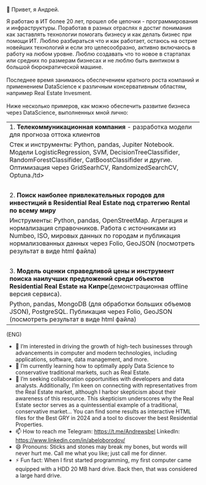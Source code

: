 👋 Привет,  я Андрей.

Я работаю в ИТ более 20 лет, прошел обе цепочки - программирования и инфраструктуры. Поработав в разных отраслях я достиг понимания как заставлять технологии помогать бизнесу и как делать бизнес при помощи ИТ. Люблю разбираться что и как работает, остаюсь на острие новейших технологий и если это целесообразно, активно включаюсь в работу на любом уровне. Люблю создавать что то новое в стартапах или средних по размерам бизнесах и не люблю быть винтиком в большой бюрократической машине.
<br><br>Последнее время занимаюсь обеспечением кратного роста компаний и применением DataScience к различным консервативным областям, например Real Estate Invesment.
<br><br>Ниже несколько примеров, как можно обеспечить развитие бизнеса через DataScience, выполненных мной лично:
<table>
<tr><td>1. <b>Телекоммуникационная компания</b> - разработка модели для прогноза оттока клиентов</td></tr>
<tr><td>Стек и инструменты: Python, pandas, Jupiter Notebook. Модели LogisticRegression, SVM, DecisionTreeClassifider, RandomForestClassifider, CatBoostClassifider и другие. Оптимизация через GridSearhCV, RandomizedSearchCV, Optuna./td></td></tr>
<tr><td>&nbsp;</td></tr>
<tr><td>2. <b>Поиск наиболее привлекательных городов для инвестиций в Residential Real Estate под стратегию Rental по всему миру</b></td></tr>
<tr><td>Инструменты: Python, pandas, OpenStreetMap. Агрегация и нормализация справочников. Работа с источниками из Numbeo, ISO, мировых данных по городам и публикация нормализованных данных через Folio, GeoJSON (посмотреть результат в виде html файла)</td></tr>
<tr><td>&nbsp;</td></tr>
<tr><td>3. <b>Модель оценки справедливой цены и инструмент поиска наилучших предложений среди объектов Residential Real Estate на Кипре</b>(демонстрационная offline версия сервиса).</td></tr>
<tr><td>Python, pandas, MongoDB (для обработки больших объемов JSON), PostgreSQL. Публикация через Folio, GeoJSON (посмотреть результат в виде html файла)</td></tr>
</table>


(ENG)

- 👀 I’m interested in driving the growth of high-tech businesses through advancements in computer and modern technologies, including applications, software, data management, and more. 
- 🌱 I’m currently learning how to optimally apply Data Science to conservative traditional markets, such as Real Estate.
- 💞️ I’m seeking collaboration opportunities with developers and data analysts. Additionally, I’m keen on connecting with representatives from the Real Estate market, although I harbor skepticism about their awareness of this resource. This skepticism underscores why the Real Estate sector serves as a quintessential example of a traditional, conservative market... You can find some results as interactive HTML files for the Best GRY in 2024 and a tool to discover the best Residential Properties.
- 📫 How to reach me Telegram: https://t.me/Andrewsbel LinkedIn: https://www.linkedin.com/in/abeloborodov/ 
- 😄 Pronouns: Sticks and stones may break my bones, but words will never hurt me. Call me what you like; just call me for dinner.
- ⚡ Fun fact: When I first started programming, my first computer came equipped with a HDD 20 MB hard drive. Back then, that was considered a large hard drive.
